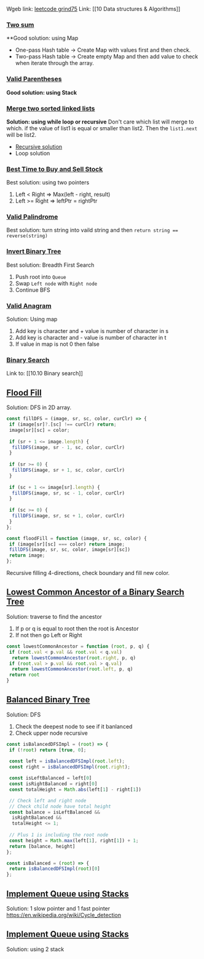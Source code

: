 Wgeb link: [leetcode grind75](https://www.techinterviewhandbook.org/grind75)
Link: [[10 Data structures & Algorithms]]

### [Two sum](https://leetcode.com/problems/two-sum)

**Good solution: using Map

- One-pass Hash table -> Create Map with values first and then check.
- Two-pass Hash table -> Create empty Map and then add value to check when iterate through the array.

### [Valid Parentheses](https://leetcode.com/problems/valid-parentheses)

**Good solution: using Stack**

### [Merge two sorted linked lists](https://leetcode.com/problems/merge-two-sorted-lists/)

**Solution: using while loop or recursive**
Don't care which list will merge to which. if the value of list1 is equal or smaller than list2. Then the `list1.next` will be list2.

- [Recursive solution](https://authorslog.com/blog/oXmSPEGRc3?title=21-merge-two-sorted-lists)
- Loop solution

### [Best Time to Buy and Sell Stock](https://leetcode.com/problems/best-time-to-buy-and-sell-stock)

Best solution: using two pointers

1. Left < Right  => Max(left - right, result)
2. Left >= Right => leftPtr = rightPtr

### [Valid Palindrome](https://leetcode.com/problems/valid-palindrome)

Best solution: turn string into vaild string and then
`return string == reverse(string)`

### [Invert Binary Tree](https://leetcode.com/problems/invert-binary-tree)

Best solution: Breadth First Search

1. Push root into `Queue`
2. Swap `Left node` with `Right node`
3. Continue BFS

### [Valid Anagram](https://leetcode.com/problems/valid-anagram)

Solution: Using map

1. Add key is character and + value is number of character in s
2. Add key is character and - value is number of character in t
3. If value in map is not 0 then false

### [Binary Search](https://leetcode.com/problems/binary-search)

Link to: [[10.10 Binary search]]

## [Flood Fill](https://leetcode.com/problems/flood-fill)

Solution: DFS in 2D array.

```js
const fillDFS = (image, sr, sc, color, curClr) => {
 if (image[sr]?.[sc] !== curClr) return;
 image[sr][sc] = color;  
 
 if (sr + 1 <= image.length) {
  fillDFS(image, sr - 1, sc, color, curClr)
 }
 
 if (sr >= 0) {
  fillDFS(image, sr + 1, sc, color, curClr)
 }
 
 if (sc + 1 <= image[sr].length) {
  fillDFS(image, sr, sc - 1, color, curClr)
 }
 
 if (sc >= 0) {
  fillDFS(image, sr, sc + 1, color, curClr)
 }
};

const floodFill = function (image, sr, sc, color) {
 if (image[sr][sc] === color) return image;
 fillDFS(image, sr, sc, color, image[sr][sc])
 return image;
};
```

Recursive filling 4-directions, check boundary and fill new color.

## [Lowest Common Ancestor of a Binary Search Tree](https://leetcode.com/problems/lowest-common-ancestor-of-a-binary-search-tree)

Solution: traverse to find the ancestor

 1. If p or q is equal to root then the root is Ancestor
 2. If not then go Left or Right

```js
const lowestCommonAncestor = function (root, p, q) {
 if (root.val < p.val && root.val < q.val) 
  return lowestCommonAncestor(root.right, p, q)
 if (root.val > p.val && root.val > q.val) 
  return lowestCommonAncestor(root.left, p, q)
 return root
}
```

## [Balanced Binary Tree](https://leetcode.com/problems/balanced-binary-tree)

Solution: DFS

 1. Check the deepest node to see if it banlanced
 2. Check upper node recursive

```js
const isBalancedDFSImpl = (root) => {
 if (!root) return [true, 0];
 
 const left = isBalancedDFSImpl(root.left);
 const right = isBalancedDFSImpl(root.right);

 const isLeftBalanced = left[0]
 const isRightBalanced = right[0]
 const totalHeight = Math.abs(left[1] - right[1])

 // Check left and right node
 // Check child node have total height
 const balance = isLeftBalanced && 
  isRightBalanced && 
  totalHeight <= 1;
  
 // Plus 1 is including the root node
 const height = Math.max(left[1], right[1]) + 1;
 return [balance, height]
};

const isBalanced = (root) => {
 return isBalancedDFSImpl(root)[0]
};
```

## [Implement Queue using Stacks](https://leetcode.com/problems/implement-queue-using-stacks)

Solution: 1 slow pointer and 1 fast pointer
<https://en.wikipedia.org/wiki/Cycle_detection>

## [Implement Queue using Stacks](https://leetcode.com/problems/implement-queue-using-stacks)

Solution: using 2 stack
